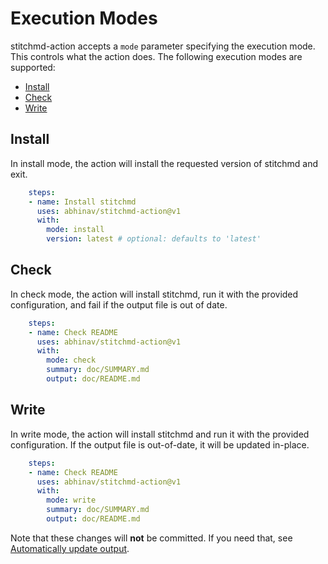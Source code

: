 # Execution Modes

stitchmd-action accepts a `mode` parameter specifying the execution mode.
This controls what the action does.
The following execution modes are supported:

- [Install](#install)
- [Check](#check)
- [Write](#write)

## Install

In install mode,
the action will install the requested version of stitchmd and exit.

```yaml
    steps:
    - name: Install stitchmd
      uses: abhinav/stitchmd-action@v1
      with:
        mode: install
        version: latest # optional: defaults to 'latest'
```

## Check

In check mode,
the action will install stitchmd,
run it with the provided configuration,
and fail if the output file is out of date.

```yaml
    steps:
    - name: Check README
      uses: abhinav/stitchmd-action@v1
      with:
        mode: check
        summary: doc/SUMMARY.md
        output: doc/README.md
```

## Write

In write mode,
the action will install stitchmd and
run it with the provided configuration.
If the output file is out-of-date,
it will be updated in-place.


```yaml
    steps:
    - name: Check README
      uses: abhinav/stitchmd-action@v1
      with:
        mode: write
        summary: doc/SUMMARY.md
        output: doc/README.md
```

Note that these changes will **not** be committed.
If you need that, see
[Automatically update output](examples.md#automatically-update-output).
